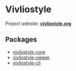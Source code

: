 # Vivliostyle

Project website: **[vivliostyle.org](https://vivliostyle.org)**

## Packages

- [vivliostyle-core](https://github.com/vivliostyle/vivliostyle/packages/core)
- [vivliostyle-viewer](https://github.com/vivliostyle/vivliostyle/packages/viewer)
- [vivliostyle-cli](https://github.com/vivliostyle/vivliostyle-cli)
